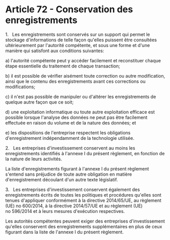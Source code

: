 # Article 72 - Conservation des enregistrements


1.   Les enregistrements sont conservés sur un support qui permet le stockage d'informations de telle façon qu'elles puissent être consultées ultérieurement par l'autorité compétente, et sous une forme et d'une manière qui satisfont aux conditions suivantes:

a) l'autorité compétente peut y accéder facilement et reconstituer chaque étape essentielle du traitement de chaque transaction;

b) il est possible de vérifier aisément toute correction ou autre modification, ainsi que le contenu des enregistrements avant ces corrections ou modifications;

c) il n'est pas possible de manipuler ou d'altérer les enregistrements de quelque autre façon que ce soit;

d) une exploitation informatique ou toute autre exploitation efficace est possible lorsque l'analyse des données ne peut pas être facilement effectuée en raison du volume et de la nature des données; et

e) les dispositions de l'entreprise respectent les obligations d'enregistrement indépendamment de la technologie utilisée.

2.   Les entreprises d'investissement conservent au moins les enregistrements identifiés à l'annexe I du présent règlement, en fonction de la nature de leurs activités.

La liste d'enregistrements figurant à l'annexe I du présent règlement s'entend sans préjudice de toute autre obligation en matière d'enregistrement découlant d'un autre texte législatif.

3.   Les entreprises d'investissement conservent également des enregistrements écrits de toutes les politiques et procédures qu'elles sont tenues d'appliquer conformément à la directive 2014/65/UE, au règlement (UE) no 600/2014, à la directive 2014/57/UE et au règlement (UE) no 596/2014 et à leurs mesures d'exécution respectives.

Les autorités compétentes peuvent exiger des entreprises d'investissement qu'elles conservent des enregistrements supplémentaires en plus de ceux figurant dans la liste de l'annexe I du présent règlement.
